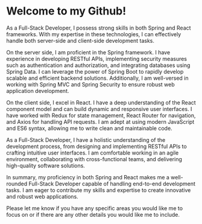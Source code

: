
# Welcome to my Github!


As a Full-Stack Developer, I possess strong skills in both Spring and React frameworks. With my expertise in these technologies, I can effectively handle both server-side and client-side development tasks.

On the server side, I am proficient in the Spring framework. I have experience in developing RESTful APIs, implementing security measures such as authentication and authorization, and integrating databases using Spring Data. I can leverage the power of Spring Boot to rapidly develop scalable and efficient backend solutions. Additionally, I am well-versed in working with Spring MVC and Spring Security to ensure robust web application development.

On the client side, I excel in React. I have a deep understanding of the React component model and can build dynamic and responsive user interfaces. I have worked with Redux for state management, React Router for navigation, and Axios for handling API requests. I am adept at using modern JavaScript and ES6 syntax, allowing me to write clean and maintainable code.

As a Full-Stack Developer, I have a holistic understanding of the development process, from designing and implementing RESTful APIs to crafting intuitive user interfaces. I am comfortable working in an agile environment, collaborating with cross-functional teams, and delivering high-quality software solutions.

In summary, my proficiency in both Spring and React makes me a well-rounded Full-Stack Developer capable of handling end-to-end development tasks. I am eager to contribute my skills and expertise to create innovative and robust web applications.

Please let me know if you have any specific areas you would like me to focus on or if there are any other details you would like me to include.
